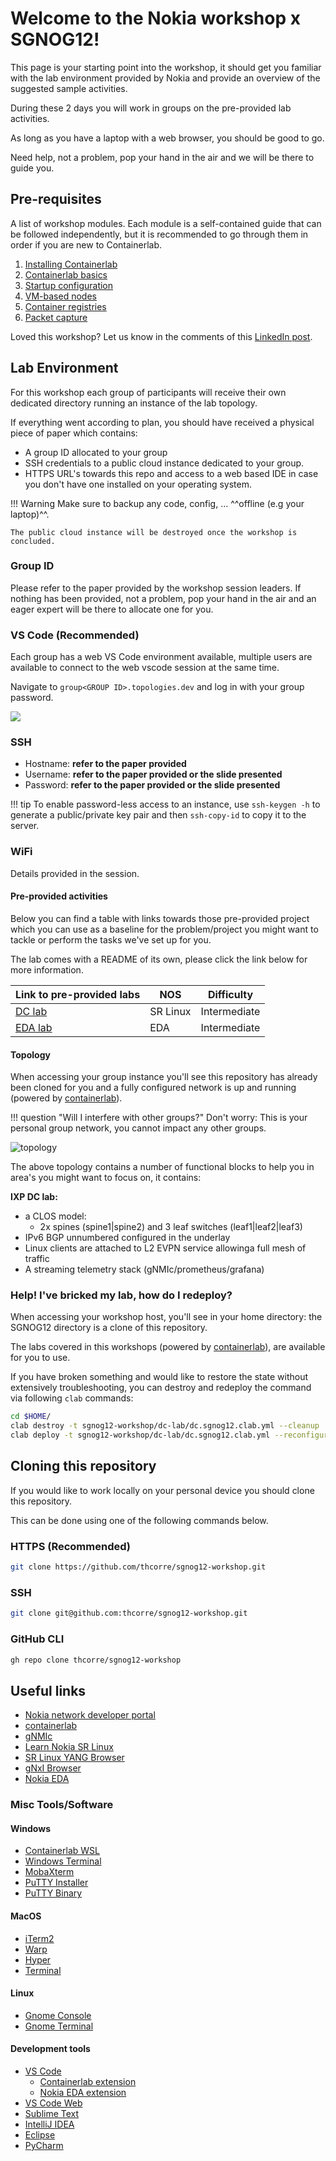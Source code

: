 # Welcome to the Nokia workshop x SGNOG12!

This page is your starting point into the workshop, it should get you familiar with the lab environment provided by Nokia and provide an overview of the suggested sample activities.

During these 2 days you will work in groups on the pre-provided lab activities.

As long as you have a laptop with a web browser, you should be good to go. 

Need help, not a problem, pop your hand in the air and we will be there to guide you. 

## Pre-requisites

A list of workshop modules. Each module is a self-contained guide that can be followed independently, but it is recommended to go through them in order if you are new to Containerlab.


1. [Installing Containerlab](05-install/README.md)
2. [Containerlab basics](10-basics/README.md)
3. [Startup configuration](15-startup/README.md)
4. [VM-based nodes](20-vm/README.md)
5. [Container registries](30-registry/README.md)
6. [Packet capture](40-packet-capture/README.md)

Loved this workshop? Let us know in the comments of this [LinkedIn post](https://www.linkedin.com/posts/thomascorre_datacenter-netdevops-containerlab-activity-7376250483642052608-W_qm).

## Lab Environment

For this workshop each group of participants will receive their own dedicated directory running an instance of the lab topology.

If everything went according to plan, you should have received a physical piece of paper which contains:
- A group ID allocated to your group
- SSH credentials to a public cloud instance dedicated to your group. 
- HTTPS URL's towards this repo and access to a web based IDE in case you don't have one installed on your operating system.

!!! Warning
    Make sure to backup any code, config, ... ^^offline (e.g your laptop)^^.

    The public cloud instance will be destroyed once the workshop is concluded.

### Group ID

Please refer to the paper provided by the workshop session leaders. If nothing has been provided, not a problem, pop your hand in the air and an eager expert will be there to allocate one for you.

### VS Code (Recommended)

Each group has a web VS Code environment available, multiple users are available to connect to the web vscode session at the same time.

Navigate to `group<GROUP ID>.topologies.dev` and log in with your group password.

![](./code-server.png)

### SSH

- Hostname: **refer to the paper provided**
- Username: **refer to the paper provided or the slide presented**
- Password: **refer to the paper provided or the slide presented**

!!! tip
    To enable password-less access to an instance, use `ssh-keygen -h` to generate a public/private key pair and then `ssh-copy-id` to copy it to the server.

### WiFi

Details provided in the session.

#### Pre-provided activities

Below you can find a table with links towards those pre-provided project which you can use as a baseline for the problem/project you might want to tackle or perform the tasks we've set up for you.

The lab comes with a README of its own, please click the link below for more information.

| Link to pre-provided labs | NOS | Difficulty |
| --- | --- | --- |
| [DC lab](./dc-lab) | SR Linux | Intermediate |
| [EDA lab](./eda-lab) | EDA | Intermediate |

#### Topology

When accessing your group instance you'll see this repository has already been cloned for you and a fully configured network is up and running (powered by [containerlab](https://www.containerlab.dev)).

!!! question "Will I interfere with other groups?"
    Don't worry: This is your personal group network, you cannot impact any other groups.

![topology](./sgnog12-workshop-topology.png)

The above topology contains a number of functional blocks to help you in area's you might want to focus on, it contains:

**IXP DC lab:**

- a CLOS model:
    - 2x spines (spine1|spine2) and 3 leaf switches (leaf1|leaf2|leaf3)
- IPv6 BGP unnumbered configured in the underlay
- Linux clients are attached to L2 EVPN service allowinga full mesh of traffic
- A streaming telemetry stack (gNMIc/prometheus/grafana)

### Help! I've bricked my lab, how do I redeploy? 

When accessing your workshop host, you'll see in your home directory: the SGNOG12 directory is a clone of this repository.

The labs covered in this workshops (powered by [containerlab](https://www.containerlab.dev)), are available for you to use.

If you have broken something and would like to restore the state without extensively troubleshooting, you can destroy and redeploy the command via following `clab` commands:

```sh
cd $HOME/
clab destroy -t sgnog12-workshop/dc-lab/dc.sgnog12.clab.yml --cleanup 
clab deploy -t sgnog12-workshop/dc-lab/dc.sgnog12.clab.yml --reconfigure
```

## Cloning this repository

If you would like to work locally on your personal device you should clone this repository. 

This can be done using one of the following commands below.

### HTTPS (Recommended)
```sh
git clone https://github.com/thcorre/sgnog12-workshop.git
```

### SSH
```sh
git clone git@github.com:thcorre/sgnog12-workshop.git
```

### GitHub CLI
```sh
gh repo clone thcorre/sgnog12-workshop
```

## Useful links

* [Nokia network developer portal](https://network.developer.nokia.com/)
* [containerlab](https://containerlab.dev/)
* [gNMIc](https://gnmic.openconfig.net/)
* [Learn Nokia SR Linux](https://learn.srlinux.dev/)
* [SR Linux YANG Browser](https://yang.srlinux.dev/)
* [gNxI Browser](https://gnxi.srlinux.dev/)
* [Nokia EDA](https://eda.dev/)

### Misc Tools/Software
#### Windows

* [Containerlab WSL](https://github.com/srl-labs/WSL-Containerlab?tab=readme-ov-file#quick-start)
* [Windows Terminal](https://apps.microsoft.com/store/detail/windows-terminal/9N0DX20HK701)
* [MobaXterm](https://mobaxterm.mobatek.net/download.html)
* [PuTTY Installer](https://the.earth.li/~sgtatham/putty/latest/w64/putty-64bit-0.78-installer.msi)
* [PuTTY Binary](https://the.earth.li/~sgtatham/putty/latest/w64/putty.exe)

#### MacOS

* [iTerm2](https://iterm2.com/downloads/stable/iTerm2-3_4_19.zip)
* [Warp](https://app.warp.dev/get_warp)
* [Hyper](https://hyper.is/)
* [Terminal](https://support.apple.com/en-gb/guide/terminal/apd5265185d-f365-44cb-8b09-71a064a42125/mac)

#### Linux

* [Gnome Console](https://apps.gnome.org/en/app/org.gnome.Console/)
* [Gnome Terminal](https://help.gnome.org/users/gnome-terminal/stable/)

#### Development tools

* [VS Code](https://code.visualstudio.com/Download)
    - [Containerlab extension](https://marketplace.visualstudio.com/items?itemName=srl-labs.vscode-containerlab)
    - [Nokia EDA extension](https://marketplace.visualstudio.com/items?itemName=eda-labs.vscode-eda)
* [VS Code Web](https://vscode.dev/)
* [Sublime Text](https://www.sublimetext.com/download)
* [IntelliJ IDEA](https://www.jetbrains.com/idea/download/)
* [Eclipse](https://www.eclipse.org/downloads/)
* [PyCharm](https://www.jetbrains.com/pycharm/download)

